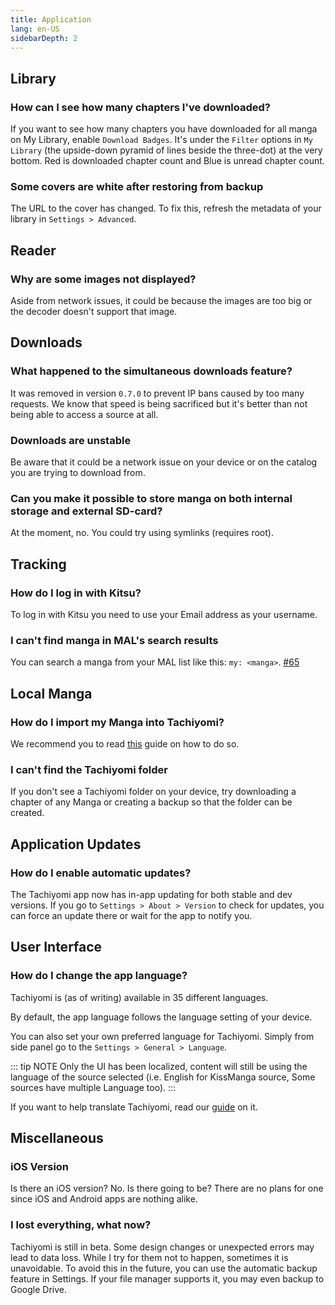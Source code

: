 ```yaml
---
title: Application
lang: en-US
sidebarDepth: 2
---
```


## Library

### How can I see how many chapters I've downloaded?

If you want to see how many chapters you have downloaded for all manga on My Library, enable `Download Badges`. It's under the `Filter` options in `My Library` (the upside-down pyramid of lines beside the three-dot) at the very bottom. Red is downloaded chapter count and Blue is unread chapter count.

### Some covers are white after restoring from backup

The URL to the cover has changed. To fix this, refresh the metadata of your library in `Settings > Advanced`.

## Reader

### Why are some images not displayed?

Aside from network issues, it could be because the images are too big or the decoder doesn't support that image.

## Downloads

### What happened to the simultaneous downloads feature?

It was removed in version `0.7.0` to prevent IP bans caused by too many requests. We know that speed is being sacrificed but it's better than not being able to access a source at all.

### Downloads are unstable

Be aware that it could be a network issue on your device or on the catalog you are trying to download from.

### Can you make it possible to store manga on both internal storage and external SD-card?

At the moment, no. You could try using symlinks (requires root).

## Tracking

### How do I log in with Kitsu?

To log in with Kitsu you need to use your Email address as your username.

### I can't find manga in MAL's search results

You can search a manga from your MAL list like this: `my: <manga>`.
[#65](https://github.com/inorichi/tachiyomi/issues/65)

## Local Manga

### How do I import my Manga into Tachiyomi?

We recommend you to read [this](https://github.com/inorichi/tachiyomi/wiki/Local-manga) guide on how to do so.

### I can't find the Tachiyomi folder

If you don't see a Tachiyomi folder on your device, try downloading a chapter of any Manga or creating a backup so that the folder can be created.

## Application Updates

### How do I enable automatic updates?

The Tachiyomi app now has in-app updating for both stable and dev versions.
If you go to `Settings > About > Version` to check for updates, you can force an update there or wait for the app to notify you.

## User Interface

### How do I change the app language?

Tachiyomi is (as of writing) available in 35 different languages.

By default, the app language follows the language setting of your device.

You can also set your own preferred language for Tachiyomi. Simply from side panel go to the `Settings > General > Language`.

::: tip NOTE
Only the UI has been localized, content will still be using the language of the source selected (i.e. English for KissManga source, Some sources have multiple Language too).
:::

If you want to help translate Tachiyomi, read our [guide](../guides/translation.md) on it.

## Miscellaneous

### iOS Version

Is there an iOS version? No. Is there going to be? There are no plans for
one since iOS and Android apps are nothing alike.

### I lost everything, what now?

Tachiyomi is still in beta. Some design changes or unexpected errors may
lead to data loss. While I try for them not to happen, sometimes it is
unavoidable. To avoid this in the future, you can use the automatic
backup feature in Settings. If your file manager supports it, you may
even backup to Google Drive.
